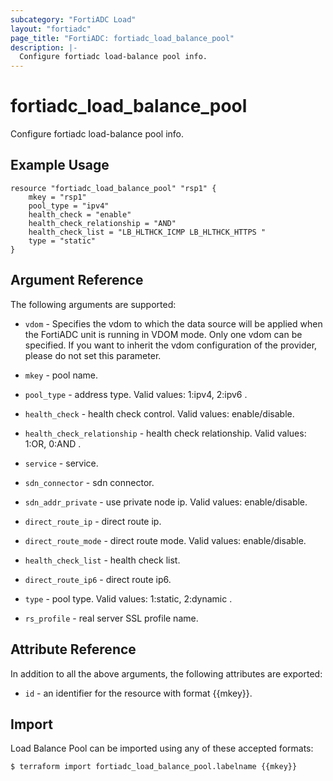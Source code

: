 ```yaml
---
subcategory: "FortiADC Load"
layout: "fortiadc"
page_title: "FortiADC: fortiadc_load_balance_pool"
description: |-
  Configure fortiadc load-balance pool info.
---
```


# fortiadc_load_balance_pool
Configure fortiadc load-balance pool info.

## Example Usage
```hcl
resource "fortiadc_load_balance_pool" "rsp1" {
	mkey = "rsp1"
	pool_type = "ipv4"
	health_check = "enable"
	health_check_relationship = "AND"
	health_check_list = "LB_HLTHCK_ICMP LB_HLTHCK_HTTPS "
	type = "static"
}

```

## Argument Reference

The following arguments are supported:

* `vdom` - Specifies the vdom to which the data source will be applied when the FortiADC unit is running in VDOM mode. Only one vdom can be specified. If you want to inherit the vdom configuration of the provider, please do not set this parameter.
* `mkey` - pool name.

* `pool_type` - address type. Valid values: 1:ipv4, 2:ipv6 .
* `health_check` - health check control. Valid values: enable/disable.
* `health_check_relationship` - health check relationship. Valid values: 1:OR, 0:AND .
* `service` - service. 
* `sdn_connector` - sdn connector. 
* `sdn_addr_private` - use private node ip. Valid values: enable/disable.

* `direct_route_ip` - direct route ip. 
* `direct_route_mode` - direct route mode. Valid values: enable/disable.
* `health_check_list` - health check list. 
* `direct_route_ip6` - direct route ip6. 
* `type` - pool type. Valid values: 1:static, 2:dynamic .
* `rs_profile` - real server SSL profile name. 

## Attribute Reference

In addition to all the above arguments, the following attributes are exported:
* `id` - an identifier for the resource with format {{mkey}}.

## Import
 Load Balance Pool can be imported using any of these accepted formats:
```
$ terraform import fortiadc_load_balance_pool.labelname {{mkey}}
```
